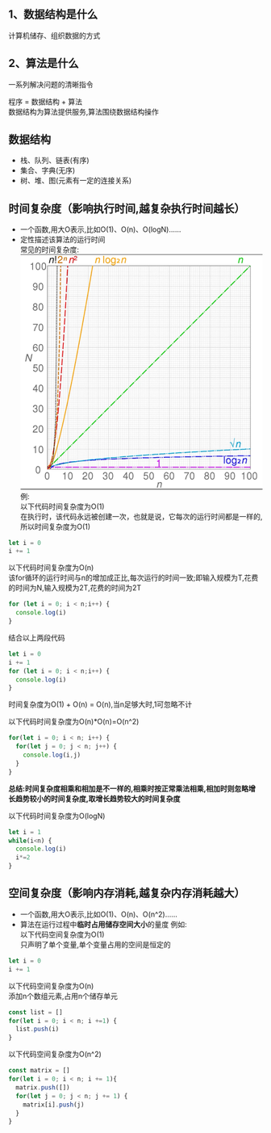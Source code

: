 ## 1、数据结构是什么
计算机储存、组织数据的方式  
## 2、算法是什么 
一系列解决问题的清晰指令

程序 = 数据结构 + 算法  
数据结构为算法提供服务,算法围绕数据结构操作
## 数据结构
- 栈、队列、链表(有序)
- 集合、字典(无序)
- 树、堆、图(元素有一定的连接关系)
## 时间复杂度（影响执行时间,越复杂执行时间越长）
- 一个函数,用大O表示,比如O(1)、O(n)、O(logN)......  
- 定性描述该算法的运行时间  
常见的时间复杂度:
![时间复杂度](/docs/images/algorithm/time.jpg)
例:  
以下代码时间复杂度为O(1)  
在执行时，该代码永远被创建一次，也就是说，它每次的运行时间都是一样的,所以时间复杂度为O(1)
```js
let i = 0
i += 1
```

以下代码时间复杂度为O(n)  
该for循环的运行时间与n的增加成正比,每次运行的时间一致;即输入规模为T,花费的时间为N,输入规模为2T,花费的时间为2T  
```js
for (let i = 0; i < n;i++) {
  console.log(i)
}
```

结合以上两段代码  
```js
let i = 0
i += 1
for (let i = 0; i < n;i++) {
  console.log(i)
}
```
时间复杂度为O(1) + O(n) = O(n),当n足够大时,1可忽略不计

以下代码时间复杂度为O(n)*O(n)=O(n^2)
```js
for(let i = 0; i < n; i++) {
  for(let j = 0; j < n; j++) {
    console.log(i,j)
  }
}
```

**总结:时间复杂度相乘和相加是不一样的,相乘时按正常乘法相乘,相加时则忽略增长趋势较小的时间复杂度,取增长趋势较大的时间复杂度**

以下代码时间复杂度为O(logN)
```js
let i = 1
while(i<n) {
  console.log(i)
  i*=2
}
```
## 空间复杂度（影响内存消耗,越复杂内存消耗越大）
- 一个函数,用大O表示,比如O(1)、O(n)、O(n^2)......
- 算法在运行过程中**临时占用储存空间大小**的量度
例如:  
以下代码空间复杂度为O(1)  
只声明了单个变量,单个变量占用的空间是恒定的
```js
let i = 0
i += 1
```

以下代码空间复杂度为O(n)  
添加n个数组元素,占用n个储存单元
```js
const list = []
for(let i = 0; i < n; i +=1) {
  list.push(i)
}
```

以下代码空间复杂度为O(n^2)  
```js
const matrix = []
for(let i = 0; i < n; i += 1){
  matrix.push([])
  for(let j = 0; j < n; j += 1) {
    matrix[i].push(j)
  }
}
```
